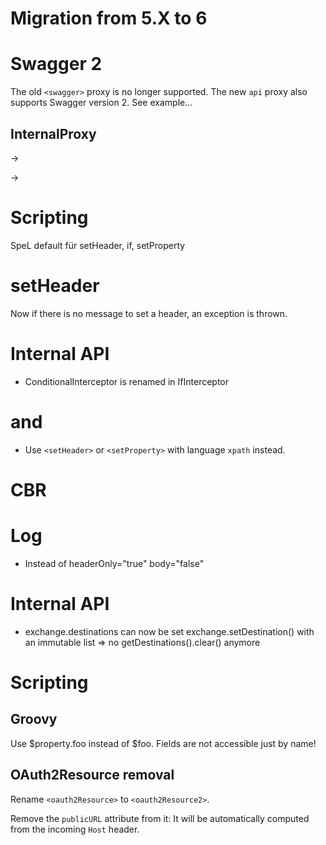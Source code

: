 # Migration from 5.X to 6

# Swagger 2

The old `<swagger>` proxy is no longer supported. The new `api` proxy also supports Swagger version 2.
See example...

## InternalProxy

<internalProxy name="foo"/>  -> <internal name="foo"></internal>

<target url="service:a"/> -> <target url="internal://a"/>

# Scripting

SpeL default für setHeader, if, setProperty

# setHeader

Now if there is no message to set a header, an exception is thrown.

# Internal API

- ConditionalInterceptor is renamed in IfInterceptor

# <xPAth> and <xPathExtractor>
- Use `<setHeader>` or `<setProperty>` with language `xpath` instead.

# CBR

# Log

- Instead of headerOnly="true" body="false"

# Internal API

- exchange.destinations can now be set exchange.setDestination() with an immutable list
  => no getDestinations().clear() anymore

# Scripting 

## Groovy

Use $property.foo instead of $foo. Fields are not accessible just by name!

## OAuth2Resource removal

Rename `<oauth2Resource>` to `<oauth2Resource2>`.

Remove the `publicURL` attribute from it: It will be automatically computed from the incoming `Host` header.